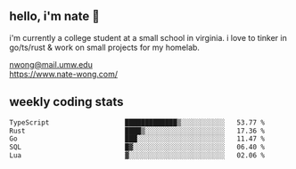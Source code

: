 ## hello, i'm nate 👋
i'm currently a college student at a small school in virginia. i love to tinker in go/ts/rust & work on small projects for my homelab.

nwong@mail.umw.edu <br/>
https://www.nate-wong.com/

## weekly coding stats
<!--START_SECTION:waka-->

```txt
TypeScript                   █████████████▒░░░░░░░░░░░   53.77 %
Rust                         ████▒░░░░░░░░░░░░░░░░░░░░   17.36 %
Go                           ███░░░░░░░░░░░░░░░░░░░░░░   11.47 %
SQL                          █▓░░░░░░░░░░░░░░░░░░░░░░░   06.40 %
Lua                          ▓░░░░░░░░░░░░░░░░░░░░░░░░   02.06 %
```

<!--END_SECTION:waka-->
